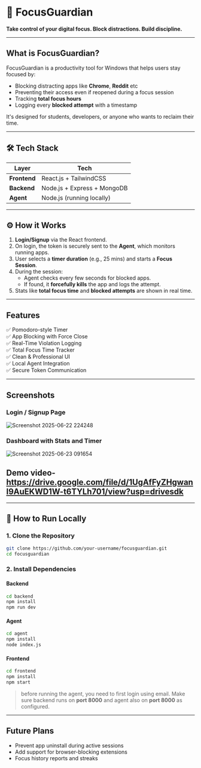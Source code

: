 # 🚫 FocusGuardian

**Take control of your digital focus. Block distractions. Build discipline.**

---

##  What is FocusGuardian?

FocusGuardian is a productivity tool for Windows that helps users stay focused by:
- Blocking distracting apps like **Chrome**, **Reddit** etc
- Preventing their access even if reopened during a focus session
- Tracking **total focus hours**
- Logging every **blocked attempt** with a timestamp

It's designed for students, developers, or anyone who wants to reclaim their time.

---

## 🛠️ Tech Stack

| Layer        | Tech                         |
|--------------|------------------------------|
| **Frontend** | React.js + TailwindCSS       |
| **Backend**  | Node.js + Express + MongoDB  |
| **Agent**    | Node.js (running locally)    |

---

## ⚙️ How it Works

1. **Login/Signup** via the React frontend.
2. On login, the token is securely sent to the **Agent**, which monitors running apps.
3. User selects a **timer duration** (e.g., 25 mins) and starts a **Focus Session**.
4. During the session:
   - Agent checks every few seconds for blocked apps.
   - If found, it **forcefully kills** the app and logs the attempt.
5. Stats like **total focus time** and **blocked attempts** are shown in real time.

---

##  Features

✅ Pomodoro-style Timer  
✅ App Blocking with Force Close  
✅ Real-Time Violation Logging  
✅ Total Focus Time Tracker  
✅ Clean & Professional UI  
✅ Local Agent Integration  
✅ Secure Token Communication

---

##  Screenshots

###  Login / Signup Page
![Screenshot 2025-06-22 224248](https://github.com/user-attachments/assets/5559825d-8de3-4f2b-ba46-01bafff151f1)


###  Dashboard with Stats and Timer
![Screenshot 2025-06-23 091654](https://github.com/user-attachments/assets/e5734ffd-1e78-452b-b6a8-c1132fc04b0c)


## Demo video- https://drive.google.com/file/d/1UgAfFyZHgwanI9AuEKWD1W-t6TYLh701/view?usp=drivesdk

---

## 🚀 How to Run Locally

### 1. Clone the Repository
```bash
git clone https://github.com/your-username/focusguardian.git
cd focusguardian
```

### 2. Install Dependencies

#### Backend
```bash
cd backend
npm install
npm run dev
```

#### Agent
```bash
cd agent
npm install
node index.js
```

#### Frontend
```bash
cd frontend
npm install
npm start
```

> before running the agent, you need to first login using email. 
> Make sure backend runs on **port 8000** and agent also  on **port 8000** as configured.

---



##  Future Plans

- Prevent app uninstall during active sessions  
- Add support for browser-blocking extensions  
- Focus history reports and streaks  

